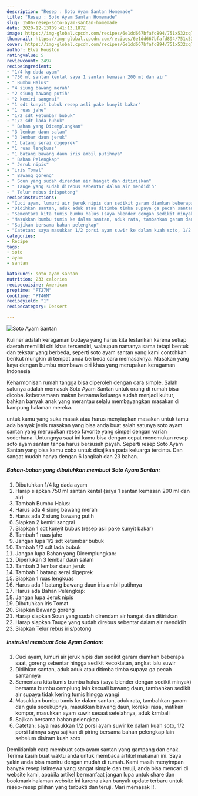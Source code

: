 ```yaml
---
description: "Resep : Soto Ayam Santan Homemade"
title: "Resep : Soto Ayam Santan Homemade"
slug: 1506-resep-soto-ayam-santan-homemade
date: 2020-12-13T09:41:13.187Z
image: https://img-global.cpcdn.com/recipes/6e1dd667bfafd894/751x532cq70/soto-ayam-santan-foto-resep-utama.jpg
thumbnail: https://img-global.cpcdn.com/recipes/6e1dd667bfafd894/751x532cq70/soto-ayam-santan-foto-resep-utama.jpg
cover: https://img-global.cpcdn.com/recipes/6e1dd667bfafd894/751x532cq70/soto-ayam-santan-foto-resep-utama.jpg
author: Elva Houston
ratingvalue: 5
reviewcount: 2497
recipeingredient:
- "1/4 kg dada ayam"
- "750 ml santan kental saya 1 santan kemasan 200 ml dan air"
- " Bumbu Halus"
- "4 siung bawang merah"
- "2 siung bawang putih"
- "2 kemiri sangrai"
- "1 sdt kunyit bubuk resep asli pake kunyit bakar"
- "1 ruas jahe"
- "1/2 sdt ketumbar bubuk"
- "1/2 sdt lada bubuk"
- " Bahan yang Dicemplungkan"
- "3 lembar daun salam"
- "3 lembar daun jeruk"
- "1 batang serai digeprek"
- "1 ruas lengkuas"
- "1 batang bawang daun iris ambil putihnya"
- " Bahan Pelengkap"
- " Jeruk nipis"
- "iris Tomat"
- " Bawang goreng"
- " Soun yang sudah direndam air hangat dan ditiriskan"
- " Tauge yang sudah direbus sebentar dalam air mendidih"
- " Telur rebus irispotong"
recipeinstructions:
- "Cuci ayam, lumuri air jeruk nipis dan sedikit garam diamkan beberapa saat, goreng sebentar hingga sedikit kecoklatan, angkat lalu suwir"
- "Didihkan santan, aduk aduk atau ditimba timba supaya ga pecah santannya"
- "Sementara kita tumis bumbu halus (saya blender dengan sedikit minyak) bersama bumbu cemplung lain kecuali bawang daun, tambahkan sedikit air supaya tidak kering tumis hingga wangi"
- "Masukkan bumbu tumis ke dalam santan, aduk rata, tambahkan garam dan gula secukupnya, masukkan bawang daun, koreksi rasa, matikan kompor, masukkan ayam suwir sesaat setelahnya, aduk krmbali"
- "Sajikan bersama bahan pelengkap"
- "Catetan: saya masukkan 1/2 porsi ayam suwir ke dalam kuah soto, 1/2 porsi lainnya saya sajikan di piring bersama bahan pelengkap lain sebelum disiram kuah soto"
categories:
- Recipe
tags:
- soto
- ayam
- santan

katakunci: soto ayam santan 
nutrition: 233 calories
recipecuisine: American
preptime: "PT27M"
cooktime: "PT46M"
recipeyield: "1"
recipecategory: Dessert

---
```



![Soto Ayam Santan](https://img-global.cpcdn.com/recipes/6e1dd667bfafd894/751x532cq70/soto-ayam-santan-foto-resep-utama.jpg)

Kuliner adalah keragaman budaya yang harus kita lestarikan karena setiap daerah memiliki ciri khas tersendiri, walaupun namanya sama tetapi bentuk dan tekstur yang berbeda, seperti soto ayam santan yang kami contohkan berikut mungkin di tempat anda berbeda cara memasaknya. Masakan yang kaya dengan bumbu membawa ciri khas yang merupakan keragaman Indonesia

Keharmonisan rumah tangga bisa diperoleh dengan cara simple. Salah satunya adalah memasak Soto Ayam Santan untuk orang di rumah bisa dicoba. kebersamaan makan bersama keluarga sudah menjadi kultur, bahkan banyak anak yang merantau selalu membayangkan masakan di kampung halaman mereka.



untuk kamu yang suka masak atau harus menyiapkan masakan untuk tamu ada banyak jenis masakan yang bisa anda buat salah satunya soto ayam santan yang merupakan resep favorite yang simpel dengan varian sederhana. Untungnya saat ini kamu bisa dengan cepat menemukan resep soto ayam santan tanpa harus bersusah payah.
Seperti resep Soto Ayam Santan yang bisa kamu coba untuk disajikan pada keluarga tercinta. Dan sangat mudah hanya dengan 6 langkah dan 23 bahan.


<!--inarticleads1-->

##### Bahan-bahan yang dibutuhkan membuat Soto Ayam Santan:

1. Dibutuhkan 1/4 kg dada ayam
1. Harap siapkan 750 ml santan kental (saya 1 santan kemasan 200 ml dan air)
1. Tambah  Bumbu Halus:
1. Harus ada 4 siung bawang merah
1. Harus ada 2 siung bawang putih
1. Siapkan 2 kemiri sangrai
1. Siapkan 1 sdt kunyit bubuk (resep asli pake kunyit bakar)
1. Tambah 1 ruas jahe
1. Jangan lupa 1/2 sdt ketumbar bubuk
1. Tambah 1/2 sdt lada bubuk
1. Jangan lupa  Bahan yang Dicemplungkan:
1. Diperlukan 3 lembar daun salam
1. Tambah 3 lembar daun jeruk
1. Tambah 1 batang serai digeprek
1. Siapkan 1 ruas lengkuas
1. Harus ada 1 batang bawang daun iris ambil putihnya
1. Harus ada  Bahan Pelengkap:
1. Jangan lupa  Jeruk nipis
1. Dibutuhkan iris Tomat
1. Siapkan  Bawang goreng
1. Harap siapkan  Soun yang sudah direndam air hangat dan ditiriskan
1. Harap siapkan  Tauge yang sudah direbus sebentar dalam air mendidih
1. Siapkan  Telur rebus iris/potong




<!--inarticleads2-->

##### Instruksi membuat  Soto Ayam Santan:

1. Cuci ayam, lumuri air jeruk nipis dan sedikit garam diamkan beberapa saat, goreng sebentar hingga sedikit kecoklatan, angkat lalu suwir
1. Didihkan santan, aduk aduk atau ditimba timba supaya ga pecah santannya
1. Sementara kita tumis bumbu halus (saya blender dengan sedikit minyak) bersama bumbu cemplung lain kecuali bawang daun, tambahkan sedikit air supaya tidak kering tumis hingga wangi
1. Masukkan bumbu tumis ke dalam santan, aduk rata, tambahkan garam dan gula secukupnya, masukkan bawang daun, koreksi rasa, matikan kompor, masukkan ayam suwir sesaat setelahnya, aduk krmbali
1. Sajikan bersama bahan pelengkap
1. Catetan: saya masukkan 1/2 porsi ayam suwir ke dalam kuah soto, 1/2 porsi lainnya saya sajikan di piring bersama bahan pelengkap lain sebelum disiram kuah soto




Demikianlah cara membuat soto ayam santan yang gampang dan enak. Terima kasih buat waktu anda untuk membaca artikel makanan ini. Saya yakin anda bisa meniru dengan mudah di rumah. Kami masih menyimpan banyak resep istimewa yang sangat simple dan teruji, anda bisa mencari di website kami, apabila artikel bermanfaat jangan lupa untuk share dan bookmark halaman website ini karena akan banyak update terbaru untuk resep-resep pilihan yang terbukti dan teruji. Mari memasak !!. 
